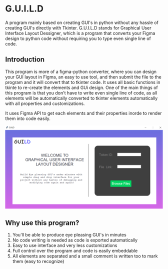 # G.U.I.L.D
A program mainly based on creating GUI's in python without any hassle of creating GUI's directly with Tkinter. G.U.I.L.D stands for Graphical User Interface Layout Dessigner, which is a program that converts your Figma design to python code without requiring you to type even single line of code.

## Introduction
This program is more of a figma-python converter, where you can design your GUI layout in Figma, an easy to use tool, and then submit the file to the program and it will convert that to tkinter code. It uses all basic functions in tkinte to re-create the elements and GUi design. One of the main things of this program is that you don't have to write even single line of code, as all elements will be automatically converted to tkinter elements automatically with all properties and customizations.

It uses Figma API to get each elements and their properties inorde to render them into code easily.

![GUILD](https://github.com/saksham-lussqvx/images/blob/master/img_1.png)

## Why use this program?
1. You'll be able to produce eye pleasing GUI's in minutes
2. No code writing is needed as code is exported automatically
3. Easy to use interface and very less customizations
4. Full control over the program and code is easily embeddable
5. All elements are separated and a small comment is written too to mark them (easy to recognize)

